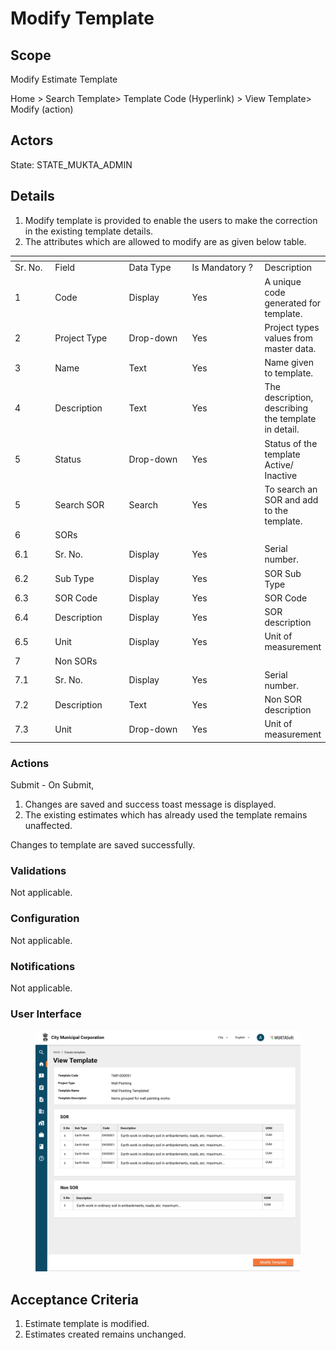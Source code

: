 # Modify Template

## Scope

Modify Estimate Template

Home > Search Template> Template Code (Hyperlink) > View Template> Modify (action)

## Actors <a href="#actors" id="actors"></a>

State: STATE\_MUKTA\_ADMIN

## Details <a href="#details" id="details"></a>

1. Modify template is provided to enable the users to make the correction in the existing template details.
2. The attributes which are allowed to modify are as given below table.

<table data-header-hidden><thead><tr><th width="73"></th><th width="128"></th><th width="119"></th><th width="127"></th><th></th></tr></thead><tbody><tr><td>Sr. No.</td><td>Field</td><td>Data Type</td><td>Is Mandatory ?</td><td>Description</td></tr><tr><td>1</td><td>Code</td><td>Display</td><td>Yes</td><td>A unique code generated for template.</td></tr><tr><td>2</td><td>Project Type</td><td>Drop-down</td><td>Yes</td><td>Project types values from master data.</td></tr><tr><td>3</td><td>Name</td><td>Text</td><td>Yes</td><td>Name given to template.</td></tr><tr><td>4</td><td>Description</td><td>Text</td><td>Yes</td><td>The description, describing the template in detail.</td></tr><tr><td>5</td><td>Status</td><td>Drop-down</td><td>Yes</td><td>Status of the template Active/ Inactive</td></tr><tr><td>5</td><td>Search SOR</td><td>Search</td><td>Yes</td><td>To search an SOR and add to the template.</td></tr><tr><td>6</td><td>SORs</td><td> </td><td> </td><td> </td></tr><tr><td>6.1</td><td>Sr. No.</td><td>Display</td><td>Yes</td><td>Serial number.</td></tr><tr><td>6.2</td><td>Sub Type</td><td>Display</td><td>Yes</td><td>SOR Sub Type</td></tr><tr><td>6.3</td><td>SOR Code</td><td>Display</td><td>Yes</td><td>SOR Code</td></tr><tr><td>6.4</td><td>Description</td><td>Display</td><td>Yes</td><td>SOR description</td></tr><tr><td>6.5</td><td>Unit</td><td>Display</td><td>Yes</td><td>Unit of measurement</td></tr><tr><td>7</td><td>Non SORs</td><td> </td><td> </td><td> </td></tr><tr><td>7.1</td><td>Sr. No.</td><td>Display</td><td>Yes</td><td>Serial number.</td></tr><tr><td>7.2</td><td>Description</td><td>Text</td><td>Yes</td><td>Non SOR description</td></tr><tr><td>7.3</td><td>Unit</td><td>Drop-down</td><td>Yes</td><td>Unit of measurement</td></tr></tbody></table>

### Actions <a href="#actions" id="actions"></a>

Submit - On Submit,

1. Changes are saved and success toast message is displayed.
2. The existing estimates which has already used the template remains unaffected.

Changes to template are saved successfully.

### Validations <a href="#validations" id="validations"></a>

Not applicable.

### Configuration <a href="#configuration" id="configuration"></a>

Not applicable.

### Notifications <a href="#notifications" id="notifications"></a>

Not applicable.

### User Interface <a href="#userinterface" id="userinterface"></a>

<figure><img src="../../../../../../.gitbook/assets/View Template.png" alt=""><figcaption></figcaption></figure>

## Acceptance Criteria <a href="#acceptancecriteria" id="acceptancecriteria"></a>

1. Estimate template is modified.
2. Estimates created remains unchanged.
